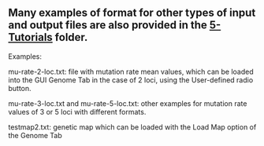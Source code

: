 ## Many examples of format for other types of input and output files are also provided in the <A HREF="https://github.com/gMetapop/gMetapop/tree/master/5-Tutorials"> 5-Tutorials</A> folder.

Examples:

mu-rate-2-loc.txt: file with mutation rate mean values, which can be loaded into the GUI Genome Tab in the case of 2 loci, using the User-defined radio button.

mu-rate-3-loc.txt and mu-rate-5-loc.txt: other examples for mutation rate values of 3 or 5 loci with different formats.

testmap2.txt: genetic map which can be loaded with the Load Map option of the Genome Tab
